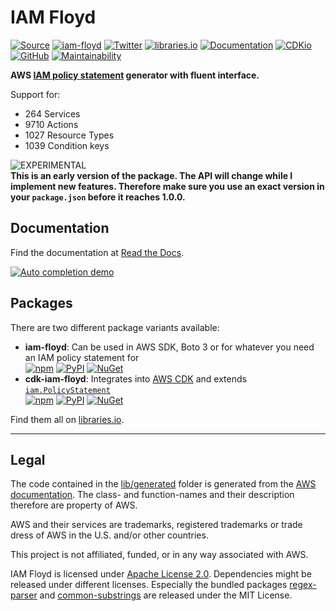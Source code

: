 # IAM Floyd

[![Source](https://img.shields.io/github/stars/udondan/iam-floyd?logo=github&label=GitHub%20Stars)][source]
[![iam-floyd](https://img.shields.io/github/v/release/udondan/iam-floyd)][source]
[![Twitter](https://badgen.net/twitter/follow/heyiamfloyd?icon=twitter)][twitter]
[![libraries.io](https://img.shields.io/badge/packages-libraries.io-yellow)][libraries.io]
[![Documentation](https://img.shields.io/badge/Documentation-Read%20the%20Docs-orange)][documentation]
[![CDKio](https://img.shields.io/badge/awscdk.io-cdk--iam--floyd-orange)][cdkio]
[![GitHub](https://img.shields.io/github/license/udondan/iam-floyd)][license]
[![Maintainability](https://api.codeclimate.com/v1/badges/cdb84b5646c6805b1a23/maintainability)](https://codeclimate.com/github/udondan/iam-floyd/maintainability)
<!-- put back - when we actually have tests
[![Test Coverage](https://api.codeclimate.com/v1/badges/cdb84b5646c6805b1a23/test_coverage)](https://codeclimate.com/github/udondan/iam-floyd/test_coverage)
-->

**AWS [IAM policy statement][statement] generator with fluent interface.**

<!-- stats -->
Support for:

- 264 Services
- 9710 Actions
- 1027 Resource Types
- 1039 Condition keys
<!-- /stats -->

![EXPERIMENTAL](https://img.shields.io/badge/stability-experimantal-orange?style=for-the-badge)**<br>This is an early version of the package. The API will change while I implement new features. Therefore make sure you use an exact version in your `package.json` before it reaches 1.0.0.**

## Documentation

Find the documentation at [Read the Docs][documentation].

[![Auto completion demo](https://raw.githubusercontent.com/udondan/iam-floyd/main/docs/movie-preview.png)](https://www.youtube.com/watch?v=4dHY8qPHbKA "Auto completion demo")

## Packages

There are two different package variants available:

- **iam-floyd**: Can be used in AWS SDK, Boto 3 or for whatever you need an IAM policy statement for <br>[![npm](https://img.shields.io/npm/dt/iam-floyd?label=npm&color=blueviolet)](https://www.npmjs.com/package/iam-floyd)
[![PyPI](https://img.shields.io/pypi/dm/iam-floyd?label=pypi&color=blueviolet)](https://pypi.org/project/iam-floyd/)
[![NuGet](https://img.shields.io/nuget/dt/IAM.Floyd?label=nuget&color=blueviolet)](https://www.nuget.org/packages/IAM.Floyd/)
- **cdk-iam-floyd**: Integrates into [AWS CDK] and extends [`iam.PolicyStatement`](https://docs.aws.amazon.com/cdk/api/latest/docs/@aws-cdk_aws-iam.PolicyStatement.html)<br>[![npm](https://img.shields.io/npm/dt/cdk-iam-floyd?label=npm&color=orange)](https://www.npmjs.com/package/cdk-iam-floyd)
[![PyPI](https://img.shields.io/pypi/dm/cdk-iam-floyd?label=pypi&color=orange)](https://pypi.org/project/cdk-iam-floyd/)
[![NuGet](https://img.shields.io/nuget/dt/CDK.IAM.Floyd?label=nuget&color=orange)](https://www.nuget.org/packages/CDK.IAM.Floyd/)

Find them all on [libraries.io].

---

## Legal

The code contained in the [lib/generated](https://github.com/udondan/iam-floyd/tree/main/lib/generated) folder is generated from the [AWS documentation](https://docs.aws.amazon.com/IAM/latest/UserGuide/reference_policies_actions-resources-contextkeys.html). The class- and function-names and their description therefore are property of AWS.

AWS and their services are trademarks, registered trademarks or trade dress of AWS in the U.S. and/or other countries.

This project is not affiliated, funded, or in any way associated with AWS.

IAM Floyd is licensed under [Apache License 2.0][license]. Dependencies might be released under different licenses. Especially the bundled packages [regex-parser](https://www.npmjs.com/package/regex-parser) and [common-substrings](https://www.npmjs.com/package/common-substrings) are released under the MIT License.

   [source]: https://github.com/udondan/iam-floyd
   [documentation]: https://iam-floyd.readthedocs.io/en/latest/
   [npm]: https://www.npmjs.com/package/iam-floyd
   [Maven]: https://github.com/udondan/iam-floyd/packages/258358
   [license]: https://github.com/udondan/iam-floyd/blob/main/LICENSE
   [statement]: https://docs.aws.amazon.com/IAM/latest/UserGuide/reference_policies_elements_statement.html
   [cdkio]: https://awscdk.io/packages/cdk-iam-floyd@0.160.0
   [libraries.io]: https://libraries.io/search?q=iam-floyd
   [AWS CDK]: https://aws.amazon.com/cdk/
   [twitter]: https://twitter.com/heyiamfloyd
